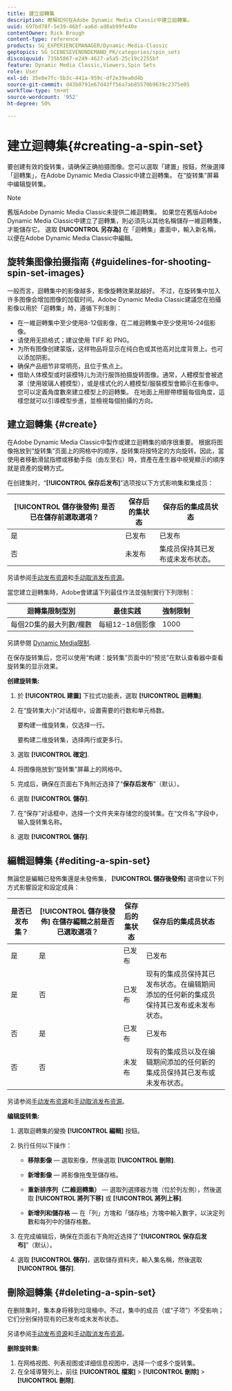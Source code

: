 ```yaml
---
title: 建立迴轉集
description: 瞭解如何在Adobe Dynamic Media Classic中建立迴轉集。
uuid: 697bd78f-5e39-46bf-aa6d-ad8ab99fe40e
contentOwner: Rick Brough
content-type: reference
products: SG_EXPERIENCEMANAGER/Dynamic-Media-Classic
geptopics: SG_SCENESEVENONDEMAND_PK/categories/spin_sets
discoiquuid: 735b5867-e249-4627-a5a5-25c19c2255bf
feature: Dynamic Media Classic,Viewers,Spin Sets
role: User
exl-id: 35e8e7fc-5b3c-441a-959c-df2e39ea0d4b
source-git-commit: d43b0791e67d43ff56a7ab85570b9639c2375e05
workflow-type: tm+mt
source-wordcount: '952'
ht-degree: 50%

---
```


# 建立迴轉集{#creating-a-spin-set}

要创建有效的旋转集，请确保正确拍摄图像。您可以選取「建置」按鈕，然後選擇「迴轉集」，在Adobe Dynamic Media Classic中建立迴轉集。 在“旋转集”屏幕中编辑旋转集。

>[!NOTE]
>
>舊版Adobe Dynamic Media Classic未提供二維迴轉集。 如果您在舊版Adobe Dynamic Media Classic中建立了迴轉集，則必須先以其他名稱儲存一維迴轉集，才能儲存它。 選取 **[!UICONTROL 另存為]** 在「迴轉集」畫面中，輸入新名稱，以便在Adobe Dynamic Media Classic中編輯。

## 旋转集图像拍摄指南 {#guidelines-for-shooting-spin-set-images}

一般而言，迴轉集中的影像越多，影像旋轉效果就越好。 不过，在旋转集中加入许多图像会增加图像的加载时间。Adobe Dynamic Media Classic建議您在拍攝影像以用於「迴轉集」時，遵循下列准則：

* 在一維迴轉集中至少使用8-12個影像，在二維迴轉集中至少使用16-24個影像。
* 请使用无损格式；建议使用 TIFF 和 PNG。
* 为所有图像创建蒙版，这样物品将显示在纯白色或其他高对比度背景上。也可以添加阴影。
* 确保产品细节非常明亮，且位于焦点上。
* 借助人体模型或时装模特儿为流行服饰拍摄旋转图像。通常，人體模型會被遮罩（使用玻璃人體模型），或是樣式化的人體模型/服裝模型會顯示在影像中。 您可以定義角度數來建立模型上的迴轉集。 在地面上用膠帶標籤每個角度，這樣您就可以引導模型步進，並檢視每個拍攝的方向。

## 建立迴轉集 {#create}

在Adobe Dynamic Media Classic中製作或建立迴轉集的順序很重要。 根据将图像拖放到“旋转集”页面上的网格中的顺序，旋转集将按特定的方向旋转。因此，當使用者移動滑鼠指標或移動手指（由左至右）時，資產在產生器中視覺顯示的順序就是資產的旋轉方式。

在创建集时，“**[!UICONTROL 保存后发布]**”选项按以下方式影响集和集成员：

| **[!UICONTROL 儲存後發佈]** 是否已在儲存前選取選項？ | 保存后的集状态 | 保存后的集成员状态 |
| --- | --- | --- |
| 是 | 已发布 | 已发布 |
| 否 | 未发布 | 集成员保持其已发布或未发布状态。 |

另请参阅[手动发布资源](publishing-files.md#manually-publishing-assets)和[手动取消发布资源](publishing-files.md#manually-unpublishing-assets)。

當您建立迴轉集時，Adobe會建議下列最佳作法並強制實行下列限制：

| 迴轉集限制型別 | 最佳实践 | 強制限制 |
| --- | --- | --- |
| 每個2D集的最大列數/欄數 | 每組12-18個影像 | 1000 |

另請參閱 [Dynamic Media限制](/help/limitations.md).

在保存旋转集后，您可以使用“构建：旋转集”页面中的“预览”在默认查看器中查看旋转集的显示效果。

**创建旋转集:**

1. 於 **[!UICONTROL 建置]** 下拉式功能表，選取 **[!UICONTROL 迴轉集]**.
1. 在“旋转集大小”对话框中，设置需要的行数和单元格数。

   要构建一维旋转集，仅选择一行。

   要构建二维旋转集，选择两行或更多行。

1. 選取 **[!UICONTROL 確定]**.
1. 将图像拖放到“旋转集”屏幕上的网格中。
1. 完成后，确保在页面右下角附近选择了“**保存后发布**”（默认）。
1. 選取 **[!UICONTROL 儲存]**.
1. 在“保存”对话框中，选择一个文件夹来存储您的旋转集。在“文件名”字段中，输入旋转集名称。
1. 選取 **[!UICONTROL 儲存]**.

## 編輯迴轉集 {#editing-a-spin-set}

無論您是編輯已發佈集還是未發佈集， **[!UICONTROL 儲存後發佈]** 選項會以下列方式影響設定和設定成員：

| 是否已发布集？ | **[!UICONTROL 儲存後發佈]** 在儲存編輯之前是否已選取選項？ | 保存后的集状态 | 保存后的集成员状态 |
| --- | --- | --- | --- |
| 是 | 是 | 已发布 | 已发布 |
| 是 | 否 | 已发布 | 现有的集成员保持其已发布状态。在编辑期间添加的任何新的集成员保持其已发布或未发布状态。 |
| 否 | 是 | 已发布 | 已发布 |
| 否 | 否 | 未发布 | 现有的集成员以及在编辑期间添加的任何新的集成员保持其已发布或未发布状态。 |

另请参阅[手动发布资源](publishing-files.md#manually-publishing-assets)和[手动取消发布资源](publishing-files.md#manually-unpublishing-assets)。

**编辑旋转集:**

1. 選取迴轉集的變換 **[!UICONTROL 編輯]** 按鈕。
1. 执行任何以下操作：

   * **移除影像**  — 選取影像，然後選取 **[!UICONTROL 刪除]**.

   * **新增影像**  — 將影像拖曳至儲存格。

   * **重新排序列（二維迴轉集）**  — 選取列選擇器方塊（位於列左側），然後選取 **[!UICONTROL 將列下移]** 或 **[!UICONTROL 將列上移]**.

   * **新增列和儲存格**  — 在「列」方塊和「儲存格」方塊中輸入數字，以決定列數和每列中的儲存格數。

1. 在完成编辑后，确保在页面右下角附近选择了“**[!UICONTROL 保存后发布]**”（默认）。
1. 選取 **[!UICONTROL 儲存]**，選取儲存資料夾，輸入集名稱，然後選取 **[!UICONTROL 儲存]**.

## 刪除迴轉集 {#deleting-a-spin-set}

在删除集时，集本身将移到垃圾桶中。不过，集中的成员（或“子项”）不受影响；它们分别保持现有的已发布或未发布状态。

另请参阅[手动发布资源](publishing-files.md#manually-publishing-assets)和[手动取消发布资源](publishing-files.md#manually-unpublishing-assets)。

**删除旋转集:**

1. 在网格视图、列表视图或详细信息视图中，选择一个或多个旋转集。
1. 在全域導覽列上，前往 **[!UICONTROL 檔案]** > **[!UICONTROL 刪除]** > **[!UICONTROL 刪除]**.
